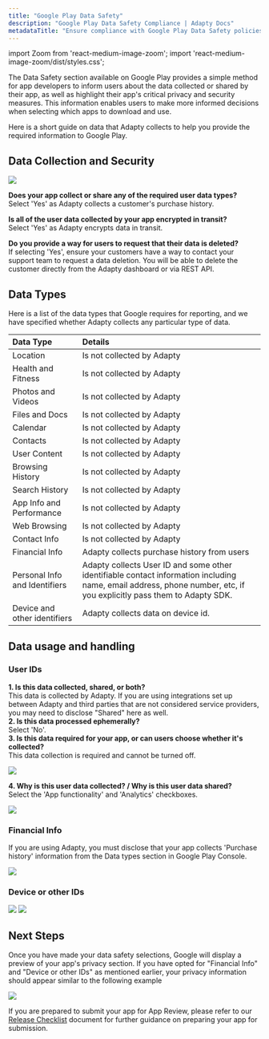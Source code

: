 ```yaml
---
title: "Google Play Data Safety"
description: "Google Play Data Safety Compliance | Adapty Docs"
metadataTitle: "Ensure compliance with Google Play Data Safety policies in Adapty."
---
```


import Zoom from 'react-medium-image-zoom';
import 'react-medium-image-zoom/dist/styles.css';

The Data Safety section available on Google Play provides a simple method for app developers to inform users about the data collected or shared by their app, as well as highlight their app's critical privacy and security measures. This information enables users to make more informed decisions when selecting which apps to download and use.

Here is a short guide on data that Adapty collects to help you provide the required information to Google Play.

## Data Collection and Security


<Zoom>
  <img src={require('./img/3508c24-image4.webp').default}
  style={{
    border: '1px solid #727272', /* border width and color */
    width: '700px', /* image width */
    display: 'block', /* for alignment */
    margin: '0 auto' /* center alignment */
  }}
/>
</Zoom>





**Does your app collect or share any of the required user data types?**  
Select 'Yes' as Adapty collects a customer's purchase history.

**Is all of the user data collected by your app encrypted in transit?**  
Select 'Yes' as  Adapty encrypts data in transit.

**Do you provide a way for users to request that their data is deleted?**  
If selecting 'Yes', ensure your customers have a way to contact your support team to request a data deletion. You will be able to delete the customer directly from the Adapty dashboard or via REST API.

## Data Types

Here is a list of the data types that Google requires for reporting, and we have specified whether Adapty collects any particular type of data.

| Data Type                     | Details                                                                                                                                                              |
| :---------------------------- | :------------------------------------------------------------------------------------------------------------------------------------------------------------------- |
| Location                      | Is not collected by Adapty                                                                                                                                           |
| Health and Fitness            | Is not collected by Adapty                                                                                                                                           |
| Photos and Videos             | Is not collected by Adapty                                                                                                                                           |
| Files and Docs                | Is not collected by Adapty                                                                                                                                           |
| Calendar                      | Is not collected by Adapty                                                                                                                                           |
| Contacts                      | Is not collected by Adapty                                                                                                                                           |
| User Content                  | Is not collected by Adapty                                                                                                                                           |
| Browsing History              | Is not collected by Adapty                                                                                                                                           |
| Search History                | Is not collected by Adapty                                                                                                                                           |
| App Info and Performance      | Is not collected by Adapty                                                                                                                                           |
| Web Browsing                  | Is not collected by Adapty                                                                                                                                           |
| Contact Info                  | Is not collected by Adapty                                                                                                                                           |
| Financial Info                | Adapty collects purchase history from users                                                                                                                          |
| Personal Info and Identifiers | Adapty collects User ID and some other identifiable contact information including name, email address, phone number, etc, if you explicitly pass them to Adapty SDK. |
| Device and other identifiers  | Adapty collects data on device id.                                                                                                                                   |

## Data usage and handling

### User IDs

**1. Is this data collected, shared, or both?**  
This data is collected by Adapty. If you are using integrations set up between Adapty and third parties that are not considered service providers, you may need to disclose "Shared" here as well.  
**2. Is this data processed ephemerally?**  
Select 'No'.  
**3. Is this data required for your app, or can users choose whether it's collected?**  
This data collection is required and cannot be turned off.


<Zoom>
  <img src={require('./img/2c60161-image5.webp').default}
  style={{
    border: '1px solid #727272', /* border width and color */
    width: '700px', /* image width */
    display: 'block', /* for alignment */
    margin: '0 auto' /* center alignment */
  }}
/>
</Zoom>





**4. Why is this user data collected? / Why is this user data shared?**  
Select the 'App functionality' and 'Analytics' checkboxes.


<Zoom>
  <img src={require('./img/07a3c9e-image2.webp').default}
  style={{
    border: '1px solid #727272', /* border width and color */
    width: '700px', /* image width */
    display: 'block', /* for alignment */
    margin: '0 auto' /* center alignment */
  }}
/>
</Zoom>





### Financial Info

If you are using Adapty, you must disclose that your app collects 'Purchase history' information from the Data types section in Google Play Console. 


<Zoom>
  <img src={require('./img/1057870-image7.webp').default}
  style={{
    border: '1px solid #727272', /* border width and color */
    width: '700px', /* image width */
    display: 'block', /* for alignment */
    margin: '0 auto' /* center alignment */
  }}
/>
</Zoom>





### Device or other IDs


<Zoom>
  <img src={require('./img/d10f132-CleanShot_2023-03-01_at_17.55.312x.webp').default}
  style={{
    border: '1px solid #727272', /* border width and color */
    width: '700px', /* image width */
    display: 'block', /* for alignment */
    margin: '0 auto' /* center alignment */
  }}
/>
</Zoom>






<Zoom>
  <img src={require('./img/ccb1a2a-image5.webp').default}
  style={{
    border: '1px solid #727272', /* border width and color */
    width: '700px', /* image width */
    display: 'block', /* for alignment */
    margin: '0 auto' /* center alignment */
  }}
/>
</Zoom>





## Next Steps

Once you have made your data safety selections, Google will display a preview of your app's privacy section. If you have opted for "Financial Info" and "Device or other IDs" as mentioned earlier, your privacy information should appear similar to the following example


<Zoom>
  <img src={require('./img/e8d9b73-image3.webp').default}
  style={{
    border: '1px solid #727272', /* border width and color */
    width: '700px', /* image width */
    display: 'block', /* for alignment */
    margin: '0 auto' /* center alignment */
  }}
/>
</Zoom>





If you are prepared to submit your app for App Review, please refer to our [Release Checklist](release-checklist) document for further guidance on preparing your app for submission.